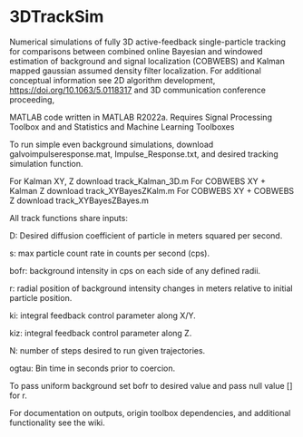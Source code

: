 # 3DTrackSim
Numerical simulations of fully 3D active-feedback single-particle tracking for comparisons between combined online Bayesian and windowed estimation of background and signal localization (COBWEBS) and Kalman mapped gaussian assumed density filter localization. 
For additional conceptual information see 2D algorithm development, https://doi.org/10.1063/5.0118317 and 3D communication conference proceeding, 

MATLAB code written in MATLAB R2022a.
Requires Signal Processing Toolbox and and Statistics and Machine Learning Toolboxes

To run simple even background simulations, download galvoimpulseresponse.mat, Impulse_Response.txt, and desired tracking simulation function. 

For Kalman XY, Z download track_Kalman_3D.m For COBWEBS XY + Kalman Z download track_XYBayesZKalm.m  For COBWEBS XY + COBWEBS Z download track_XYBayesZBayes.m

All track functions share inputs:

D: Desired diffusion coefficient of particle in meters squared per second.

s: max particle count rate in counts per second (cps). 

bofr: background intensity in cps on each side of any defined radii.

r: radial position of background intensity changes in meters relative to initial particle position.

ki: integral feedback control parameter along X/Y.

kiz: integral feedback control parameter along Z.

N: number of steps desired to run given trajectories. 

ogtau: Bin time in seconds prior to coercion.

To pass uniform background set bofr to desired value and pass null value [] for r. 

For documentation on outputs, origin toolbox dependencies, and additional functionality see the wiki. 
